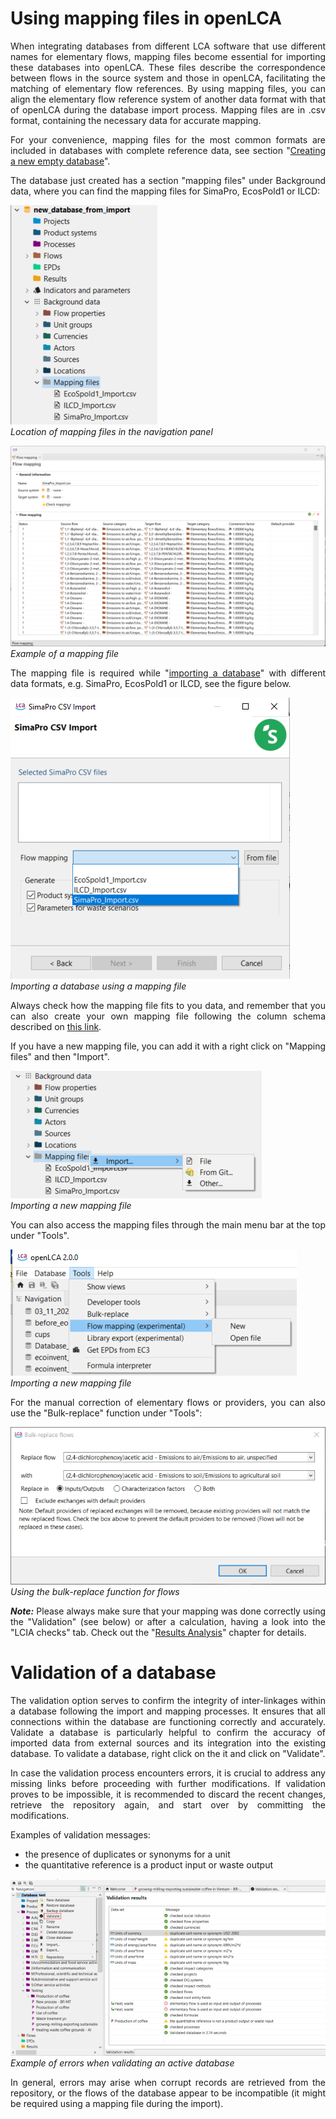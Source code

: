# Using mapping files in openLCA

<div style='text-align: justify;'>

When integrating databases from different LCA software that use different names for elementary flows, mapping files become essential for importing these databases into openLCA. These files describe the correspondence between flows in the source system and those in openLCA, facilitating the matching of elementary flow references. By using mapping files, you can align the elementary flow reference system of another data format with that of openLCA during the database import process. Mapping files are in .csv format, containing the necessary data for accurate mapping.

For your convenience, mapping files for the most common formats are included in databases with complete reference data, see section "[Creating a new empty database](./create_database.md)".

The database just created has a section "mapping files" under Background data, where you can find the mapping files for SimaPro, EcosPold1 or ILCD:

![](../media/mapping_1.png)  
_Location of mapping files in the navigation panel_

![](../media/mapping_file.png)  
_Example of a mapping file_

The mapping file is required while "[importing a database](../databases/importing_and_combining_databases.md)" with different data formats, e.g. SimaPro, EcosPold1 or ILCD, see the figure below.

![](../media/mapping_2.png)  
_Importing a database using a mapping file_

Always check how the mapping file fits to you data, and remember that you can also create your own mapping file following the column schema described on [this link](<https://github.com/GreenDelta/olca-modules/blob/master/doc/flow_mapping_csv_format.md>).

If you have a new mapping file, you can add it with a right click on "Mapping files" and then "Import".

![](../media/mapping_3.png)  
_Importing a new mapping file_

You can also access the mapping files through the main menu bar at the top under "Tools".

![](../media/mapping_4.png)  
_Importing a new mapping file_

For the manual correction of elementary flows or providers, you can also use the "Bulk-replace" function under "Tools":

![](../media/bulk_replace.png)  
_Using the bulk-replace function for flows_

_**Note:**_ Please always make sure that your mapping was done correctly using the "Validation" (see below) or after a calculation, having a look into the "LCIA checks" tab. Check out the "[Results Analysis](../res_analysis/analysis.md)" chapter for details.

# Validation of a database

The validation option serves to confirm the integrity of inter-linkages within a database following the import and mapping processes. It ensures that all connections within the database are functioning correctly and accurately. Validate a database is particularly helpful to confirm the accuracy of imported data from external sources and its integration into the existing database. To validate a database, right click on the it and click on "Validate".

In case the validation process encounters errors, it is crucial to address any missing links before proceeding with further modifications. If validation proves to be impossible, it is recommended to discard the recent changes, retrieve the repository again, and start over by committing the modifications.
  
Examples of validation messages: 
- the presence of duplicates or synonyms for a unit
- the quantitative reference is a product input or waste output

![](../media/validate_database.png)  
_Example of errors when validating an active database_

In general, errors may arise when corrupt records are retrieved from the repository, or the flows of the database appear to be incompatible (it might be required using a mapping file during the import).

</div>
